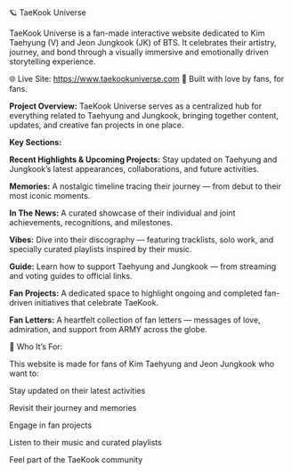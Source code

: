 🪐 TaeKook Universe

TaeKook Universe is a fan-made interactive website dedicated to Kim Taehyung (V) and Jeon Jungkook (JK) of BTS.
It celebrates their artistry, journey, and bond through a visually immersive and emotionally driven storytelling experience.

🌐 Live Site: https://www.taekookuniverse.com
🖤 Built with love by fans, for fans.

**Project Overview:**
TaeKook Universe serves as a centralized hub for everything related to Taehyung and Jungkook, bringing together content, updates, and creative fan projects in one place.

**Key Sections:**

**Recent Highlights & Upcoming Projects:**
Stay updated on Taehyung and Jungkook’s latest appearances, collaborations, and future activities.

**Memories:** 
A nostalgic timeline tracing their journey — from debut to their most iconic moments.

**In The News:**
A curated showcase of their individual and joint achievements, recognitions, and milestones.

**Vibes:**
Dive into their discography — featuring tracklists, solo work, and specially curated playlists inspired by their music.

**Guide:**
Learn how to support Taehyung and Jungkook — from streaming and voting guides to official links.

**Fan Projects:**
A dedicated space to highlight ongoing and completed fan-driven initiatives that celebrate TaeKook.

**Fan Letters:**
A heartfelt collection of fan letters — messages of love, admiration, and support from ARMY across the globe.


💫 Who It’s For:

This website is made for fans of Kim Taehyung and Jeon Jungkook who want to:

Stay updated on their latest activities

Revisit their journey and memories

Engage in fan projects

Listen to their music and curated playlists

Feel part of the TaeKook community
